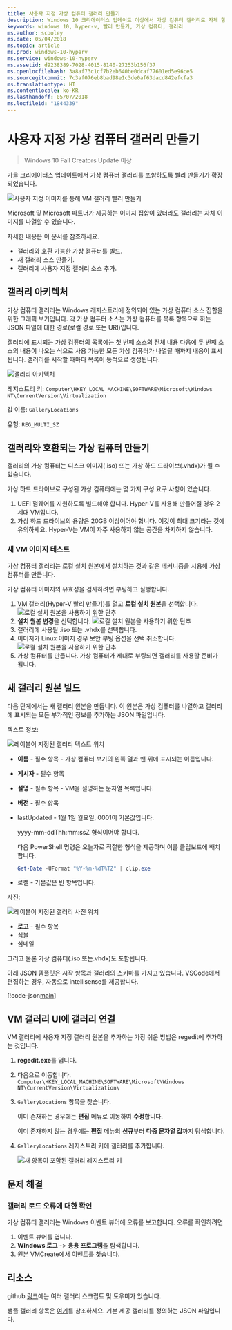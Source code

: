 ```yaml
---
title: 사용자 지정 가상 컴퓨터 갤러리 만들기
description: Windows 10 크리에이터스 업데이트 이상에서 가상 컴퓨터 갤러리로 자체 항목을 빌드하세요.
keywords: windows 10, hyper-v, 빨리 만들기, 가상 컴퓨터, 갤러리
ms.author: scooley
ms.date: 05/04/2018
ms.topic: article
ms.prod: windows-10-hyperv
ms.service: windows-10-hyperv
ms.assetid: d9238389-7028-4015-8140-27253b156f37
ms.openlocfilehash: 3a8af73c1cf7b2eb640be0dcaf77601ed5e96ce5
ms.sourcegitcommit: 7c3af076eb8bad98e1c3de0af63dacd842efcfa3
ms.translationtype: HT
ms.contentlocale: ko-KR
ms.lasthandoff: 05/07/2018
ms.locfileid: "1844339"
---
```

# <a name="create-a-custom-virtual-machine-gallery"></a>사용자 지정 가상 컴퓨터 갤러리 만들기

> Windows 10 Fall Creators Update 이상

가을 크리에이터스 업데이트에서 가상 컴퓨터 갤러리를 포함하도록 빨리 만들기가 확장되었습니다.

![사용자 지정 이미지를 통해 VM 갤러리 빨리 만들기](media/vmgallery.png)

Microsoft 및 Microsoft 파트너가 제공하는 이미지 집합이 있더라도 갤러리는 자체 이미지를 나열할 수 있습니다.

자세한 내용은 이 문서를 참조하세요.

* 갤러리와 호환 가능한 가상 컴퓨터를 빌드.
* 새 갤러리 소스 만들기.
* 갤러리에 사용자 지정 갤러리 소스 추가.

## <a name="gallery-architecture"></a>갤러리 아키텍처

가상 컴퓨터 갤러리는 Windows 레지스트리에 정의되어 있는 가상 컴퓨터 소스 집합을 위한 그래픽 보기입니다.  각 가상 컴퓨터 소스는 가상 컴퓨터를 목록 항목으로 하는 JSON 파일에 대한 경로(로컬 경로 또는 URI)입니다.

갤러리에 표시되는 가상 컴퓨터의 목록에는 첫 번째 소스의 전체 내용 다음에 두 번째 소스의 내용이 나오는 식으로 사용 가능한 모든 가상 컴퓨터가 나열될 때까지 내용이 표시됩니다.  갤러리를 시작할 때마다 목록이 동적으로 생성됩니다.

![갤러리 아키텍처](media/vmgallery-architecture.png)

레지스트리 키: `Computer\HKEY_LOCAL_MACHINE\SOFTWARE\Microsoft\Windows NT\CurrentVersion\Virtualization`

값 이름: `GalleryLocations`

유형: `REG_MULTI_SZ`

## <a name="create-gallery-compatible-virtual-machines"></a>갤러리와 호환되는 가상 컴퓨터 만들기

갤러리의 가상 컴퓨터는 디스크 이미지(.iso) 또는 가상 하드 드라이브(.vhdx)가 될 수 있습니다.

가상 하드 드라이브로 구성된 가상 컴퓨터에는 몇 가지 구성 요구 사항이 있습니다.

1. UEFI 펌웨어를 지원하도록 빌드해야 합니다. Hyper-V를 사용해 만들어질 경우 2세대 VM입니다.
1. 가상 하드 드라이브의 용량은 20GB 이상이어야 합니다. 이것이 최대 크기라는 것에 유의하세요.  Hyper-V는 VM이 자주 사용하지 않는 공간을 차지하지 않습니다.

### <a name="testing-a-new-vm-image"></a>새 VM 이미지 테스트

가상 컴퓨터 갤러리는 로컬 설치 원본에서 설치하는 것과 같은 메커니즘을 시용해 가상 컴퓨터를 만듭니다.

가상 컴퓨터 이미지의 유효성을 검사하려면 부팅하고 실행합니다.

1. VM 갤러리(Hyper-V 빨리 만들기)를 열고 **로컬 설치 원본**을 선택합니다.
  ![로컬 설치 원본을 사용하기 위한 단추](media/use-local-source.png)
1. **설치 원본 변경**을 선택합니다.
  ![로컬 설치 원본을 사용하기 위한 단추](media/change-source.png)
1. 갤러리에 사용될 .iso 또는 .vhdx를 선택합니다.
1. 이미지가 Linux 이미지 경우 보안 부팅 옵션을 선택 취소합니다.
  ![로컬 설치 원본을 사용하기 위한 단추](media/toggle-secure-boot.png)
1. 가상 컴퓨터를 만듭니다.  가상 컴퓨터가 제대로 부팅되면 갤러리를 사용할 준비가 됩니다.

## <a name="build-a-new-gallery-source"></a>새 갤러리 원본 빌드

다음 단계에서는 새 갤러리 원본을 만듭니다.  이 원본은 가상 컴퓨터를 나열하고 갤러리에 표시되는 모든 부가적인 정보를 추가하는 JSON 파일입니다.

텍스트 정보:

![레이블이 지정된 갤러리 텍스트 위치](media/gallery-text.png)

* **이름** - 필수 항목 - 가상 컴퓨터 보기의 왼쪽 열과 맨 위에 표시되는 이름입니다.
* **게시자** - 필수 항목
* **설명** - 필수 항목 - VM을 설명하는 문자열 목록입니다.
* **버전** - 필수 항목
* lastUpdated - 1월 1일 월요일, 0001이 기본값입니다.

  yyyy-mm-ddThh:mm:ssZ 형식이어야 합니다.

  다음 PowerShell 명령은 오늘자로 적절한 형식을 제공하며 이를 클립보드에 배치합니다.

  ``` PowerShell
  Get-Date -UFormat "%Y-%m-%dT%TZ" | clip.exe
  ```

* 로캘 - 기본값은 빈 항목입니다.

사진:

![레이블이 지정된 갤러리 사진 위치](media/gallery-pictures.png)

* **로고** - 필수 항목
* 심볼
* 섬네일

그리고 물론 가상 컴퓨터(.iso 또는.vhdx)도 포함됩니다.

아래 JSON 템플릿은 시작 항목과 갤러리의 스키마를 가지고 있습니다.  VSCode에서 편집하는 경우, 자동으로 intellisense를 제공합니다.

[!code-json[main](../../../hyperv-tools/vmgallery/vm-gallery-template.json)]

## <a name="connect-your-gallery-to-the-vm-gallery-ui"></a>VM 갤러리 UI에 갤러리 연결

VM 갤러리에 사용자 지정 갤러리 원본을 추가하는 가장 쉬운 방법은 regedit에 추가하는 것입니다.

1. **regedit.exe**를 엽니다.
1. 다음으로 이동합니다. `Computer\HKEY_LOCAL_MACHINE\SOFTWARE\Microsoft\Windows NT\CurrentVersion\Virtualization\`
1. `GalleryLocations` 항목을 찾습니다.

    이미 존재하는 경우에는 **편집** 메뉴로 이동하여 **수정**합니다.

    이미 존재하지 않는 경우에는 **편집** 메뉴의 **신규**부터 **다중 문자열 값**까지 탐색합니다.

1. `GalleryLocations` 레지스트리 키에 갤러리를 추가합니다.

    ![새 항목이 포함된 갤러리 레지스트리 키](media/new-gallery-uri.png)

## <a name="troubleshooting"></a>문제 해결

### <a name="check-for-errors-loading-gallery"></a>갤러리 로드 오류에 대한 확인

가상 컴퓨터 갤러리는 Windows 이벤트 뷰어에 오류를 보고합니다.  오류를 확인하려면

1. 이벤트 뷰어를 엽니다.
1. **Windows 로그** -> **응용 프로그램**을 탐색합니다.
1. 원본 VMCreate에서 이벤트를 찾습니다.

## <a name="resources"></a>리소스

github [링크](https://github.com/MicrosoftDocs/Virtualization-Documentation/tree/live/hyperv-tools/vmgallery)에는 여러 갤러리 스크립트 및 도우미가 있습니다.

샘플 갤러리 항목은 [여기](https://go.microsoft.com/fwlink/?linkid=851584)를 참조하세요.  기본 제공 갤러리를 정의하는 JSON 파일입니다.